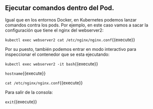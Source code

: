 ## Ejecutar comandos dentro del Pod.

Igual que en los entornos Docker, en Kubernetes podemos lanzar comandos contra los pods. Por ejemplo, en este caso vamos a sacar la configuración que tiene el nginx del webserver2:

`kubectl exec webserver2 cat /etc/nginx/nginx.conf`{{execute}}

Por su puesto, también podemos entrar en modo interactivo para inspeccionar el contenedor que se esta ejecutando:

`kubectl exec webserver2 -it bash`{{execute}}

`hostname`{{execute}}

`cat /etc/nginx/nginx.conf`{{execute}}

Para salir de la consola:

`exit`{{execute}}